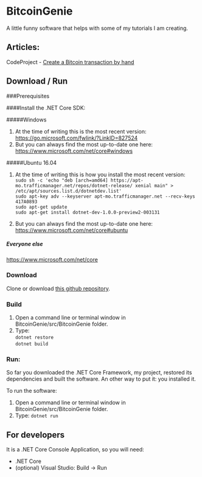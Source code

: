 # BitcoinGenie

A little funny software that helps with some of my tutorials I am creating.

## Articles:

CodeProject - [Create a Bitcoin transaction by hand](http://www.codeproject.com/Articles/1151054/Create-a-Bitcoin-transaction-by-hand)

## Download / Run

###Prerequisites

####Install the .NET Core SDK:

#####Windows

1. At the time of writing this is the most recent version: https://go.microsoft.com/fwlink/?LinkID=827524
2. But you can always find the most up-to-date one here: https://www.microsoft.com/net/core#windows

#####Ubuntu 16.04

1. At the time of writing this is how you install the most recent version:  
  `sudo sh -c 'echo "deb [arch=amd64] https://apt-mo.trafficmanager.net/repos/dotnet-release/ xenial main" > /etc/apt/sources.list.d/dotnetdev.list'`  
  `sudo apt-key adv --keyserver apt-mo.trafficmanager.net --recv-keys 417A0893`  
  `sudo apt-get update`  
  `sudo apt-get install dotnet-dev-1.0.0-preview2-003131`  

2. But you can always find the most up-to-date one here: https://www.microsoft.com/net/core#ubuntu

##### Everyone else

https://www.microsoft.com/net/core

### Download

Clone or download [this github repository](https://github.com/nopara73/BitcoinGenie/).

### Build  
  
1. Open a command line or terminal window in BitcoinGenie/src/BitcoinGenie folder.  
2. Type:  
  `dotnet restore`  
  `dotnet build`
  
### Run:
So far you downloaded the .NET Core Framework, my project, restored its dependencies and built the software. An other way to put it: you installed it.  
  
To run the software:
  
1. Open a command line or terminal window in BitcoinGenie/src/BitcoinGenie folder.
2. Type: `dotnet run`
  
## For developers
  
It is a .NET Core Console Application, so you will need:  
* .NET Core  
* (optional) Visual Studio: Build -> Run  
